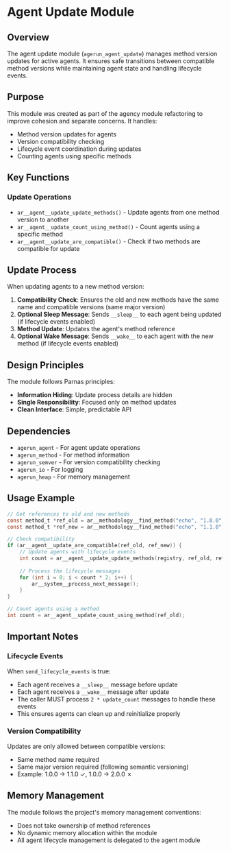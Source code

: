 # Agent Update Module

## Overview

The agent update module (`agerun_agent_update`) manages method version updates for active agents. It ensures safe transitions between compatible method versions while maintaining agent state and handling lifecycle events.

## Purpose

This module was created as part of the agency module refactoring to improve cohesion and separate concerns. It handles:
- Method version updates for agents
- Version compatibility checking
- Lifecycle event coordination during updates
- Counting agents using specific methods

## Key Functions

### Update Operations
- `ar__agent__update_update_methods()` - Update agents from one method version to another
- `ar__agent__update_count_using_method()` - Count agents using a specific method
- `ar__agent__update_are_compatible()` - Check if two methods are compatible for update

## Update Process

When updating agents to a new method version:

1. **Compatibility Check**: Ensures the old and new methods have the same name and compatible versions (same major version)
2. **Optional Sleep Message**: Sends `__sleep__` to each agent being updated (if lifecycle events enabled)
3. **Method Update**: Updates the agent's method reference
4. **Optional Wake Message**: Sends `__wake__` to each agent with the new method (if lifecycle events enabled)

## Design Principles

The module follows Parnas principles:
- **Information Hiding**: Update process details are hidden
- **Single Responsibility**: Focused only on method updates
- **Clean Interface**: Simple, predictable API

## Dependencies

- `agerun_agent` - For agent update operations
- `agerun_method` - For method information
- `agerun_semver` - For version compatibility checking
- `agerun_io` - For logging
- `agerun_heap` - For memory management

## Usage Example

```c
// Get references to old and new methods
const method_t *ref_old = ar__methodology__find_method("echo", "1.0.0");
const method_t *ref_new = ar__methodology__find_method("echo", "1.1.0");

// Check compatibility
if (ar__agent__update_are_compatible(ref_old, ref_new)) {
    // Update agents with lifecycle events
    int count = ar__agent__update_update_methods(registry, ref_old, ref_new, true);
    
    // Process the lifecycle messages
    for (int i = 0; i < count * 2; i++) {
        ar__system__process_next_message();
    }
}

// Count agents using a method
int count = ar__agent__update_count_using_method(ref_old);
```

## Important Notes

### Lifecycle Events

When `send_lifecycle_events` is true:
- Each agent receives a `__sleep__` message before update
- Each agent receives a `__wake__` message after update
- The caller MUST process `2 * update_count` messages to handle these events
- This ensures agents can clean up and reinitialize properly

### Version Compatibility

Updates are only allowed between compatible versions:
- Same method name required
- Same major version required (following semantic versioning)
- Example: 1.0.0 → 1.1.0 ✓, 1.0.0 → 2.0.0 ✗

## Memory Management

The module follows the project's memory management conventions:
- Does not take ownership of method references
- No dynamic memory allocation within the module
- All agent lifecycle management is delegated to the agent module